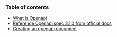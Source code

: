 ### Table of contents
- [What is Openapi](01-what-is-openapi.md)
- [Reference Openapi spec 3.1.0 from official docs](02-openapi-spec-3.1.0.md)
- [Creating an openapi document](04-creating-an-openapi-document.md)